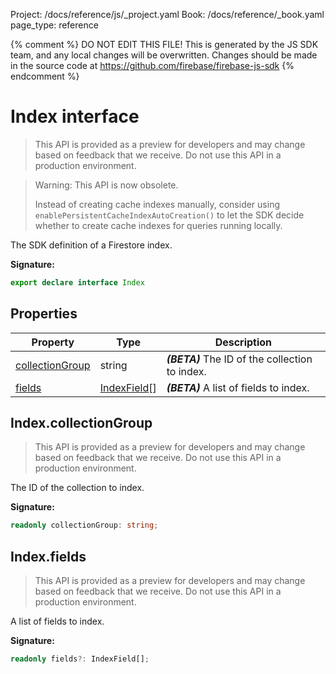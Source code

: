 Project: /docs/reference/js/_project.yaml
Book: /docs/reference/_book.yaml
page_type: reference

{% comment %}
DO NOT EDIT THIS FILE!
This is generated by the JS SDK team, and any local changes will be
overwritten. Changes should be made in the source code at
https://github.com/firebase/firebase-js-sdk
{% endcomment %}

# Index interface
> This API is provided as a preview for developers and may change based on feedback that we receive. Do not use this API in a production environment.
> 

> Warning: This API is now obsolete.
> 
> Instead of creating cache indexes manually, consider using `enablePersistentCacheIndexAutoCreation()` to let the SDK decide whether to create cache indexes for queries running locally.
> 

The SDK definition of a Firestore index.

<b>Signature:</b>

```typescript
export declare interface Index 
```

## Properties

|  Property | Type | Description |
|  --- | --- | --- |
|  [collectionGroup](./firestore_.index.md#indexcollectiongroup) | string | <b><i>(BETA)</i></b> The ID of the collection to index. |
|  [fields](./firestore_.index.md#indexfields) | [IndexField](./firestore_.indexfield.md#indexfield_interface)<!-- -->\[\] | <b><i>(BETA)</i></b> A list of fields to index. |

## Index.collectionGroup

> This API is provided as a preview for developers and may change based on feedback that we receive. Do not use this API in a production environment.
> 

The ID of the collection to index.

<b>Signature:</b>

```typescript
readonly collectionGroup: string;
```

## Index.fields

> This API is provided as a preview for developers and may change based on feedback that we receive. Do not use this API in a production environment.
> 

A list of fields to index.

<b>Signature:</b>

```typescript
readonly fields?: IndexField[];
```
